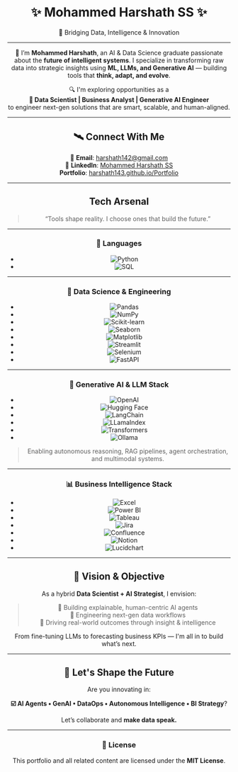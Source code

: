 <div align="center">

# ✨ Mohammed Harshath SS ✨

🌌 Bridging Data, Intelligence & Innovation

---

🚀 I’m **Mohammed Harshath**, an AI & Data Science graduate passionate about the **future of intelligent systems**. I specialize in transforming raw data into strategic insights using **ML, LLMs, and Generative AI** — building tools that **think, adapt, and evolve**.

🔍 I'm exploring opportunities as a  
**🔹 Data Scientist | Business Analyst | Generative AI Engineer**  
to engineer next-gen solutions that are smart, scalable, and human-aligned.

---

## 🛰️ Connect With Me

📧 **Email**: [harshath142@gmail.com](mailto:harshath142@gmail.com)  
🔗 **LinkedIn**: [Mohammed Harshath SS](https://www.linkedin.com/in/mohammed-harshath-ss-a68435208/)  
   **Portfolio**: [harshath143.github.io/Portfolio](https://harshath143.github.io/Portfolio/)

---

##  Tech Arsenal

> “Tools shape reality. I choose ones that build the future.”

---

### 🧬 Languages

- ![Python](https://img.shields.io/badge/Python-3670A0?logo=python&logoColor=white)
- ![SQL](https://img.shields.io/badge/SQL-4479A1?logo=mysql&logoColor=white)

---

### 🧪 Data Science & Engineering

- ![Pandas](https://img.shields.io/badge/Pandas-150458?logo=pandas&logoColor=white)
- ![NumPy](https://img.shields.io/badge/NumPy-013243?logo=numpy&logoColor=white)
- ![Scikit-learn](https://img.shields.io/badge/Scikit--learn-F7931E?logo=scikit-learn&logoColor=white)
- ![Seaborn](https://img.shields.io/badge/Seaborn-4B8BBE?logo=python&logoColor=white)
- ![Matplotlib](https://img.shields.io/badge/Matplotlib-11557C?logo=matplotlib&logoColor=white)
- ![Streamlit](https://img.shields.io/badge/Streamlit-FF4B4B?logo=streamlit&logoColor=white)
- ![Selenium](https://img.shields.io/badge/Selenium-43B02A?logo=selenium&logoColor=white)
- ![FastAPI](https://img.shields.io/badge/FastAPI-009688?logo=fastapi&logoColor=white)

---

### 🤖 Generative AI & LLM Stack

- ![OpenAI](https://img.shields.io/badge/OpenAI-412991?logo=openai&logoColor=white)
- ![Hugging Face](https://img.shields.io/badge/Hugging%20Face-FFD21F?logo=huggingface&logoColor=black)
- ![LangChain](https://img.shields.io/badge/LangChain-000000?logo=python&logoColor=white)
- ![LLamaIndex](https://img.shields.io/badge/LLamaIndex-1E1E1E?logo=python&logoColor=white)
- ![Transformers](https://img.shields.io/badge/Transformers-FF6F61?logo=python&logoColor=white)
- ![Ollama](https://img.shields.io/badge/Ollama-00B2A9?logo=llama&logoColor=white)

> Enabling autonomous reasoning, RAG pipelines, agent orchestration, and multimodal systems.

---

### 📊 Business Intelligence Stack

- ![Excel](https://img.shields.io/badge/Excel-217346?logo=microsoft-excel&logoColor=white)
- ![Power BI](https://img.shields.io/badge/PowerBI-F2C811?logo=powerbi&logoColor=black)
- ![Tableau](https://img.shields.io/badge/Tableau-E97627?logo=tableau&logoColor=white)
- ![Jira](https://img.shields.io/badge/Jira-0052CC?logo=jira&logoColor=white)
- ![Confluence](https://img.shields.io/badge/Confluence-172B4D?logo=confluence&logoColor=white)
- ![Notion](https://img.shields.io/badge/Notion-000000?logo=notion&logoColor=white)
- ![Lucidchart](https://img.shields.io/badge/Lucidchart-FC6D26?logo=lucidchart&logoColor=white)

---

## 🧭 Vision & Objective

As a hybrid **Data Scientist + AI Strategist**, I envision:

> 🔹 Building explainable, human-centric AI agents  
> 🔹 Engineering next-gen data workflows  
> 🔹 Driving real-world outcomes through insight & intelligence  

From fine-tuning LLMs to forecasting business KPIs — I'm all in to build what’s next.

---

## 🤝 Let's Shape the Future

Are you innovating in:

**☑️ AI Agents • GenAI • DataOps • Autonomous Intelligence • BI Strategy**?

Let’s collaborate and **make data speak.**

---

### 📜 License

This portfolio and all related content are licensed under the **MIT License**.

</div>

